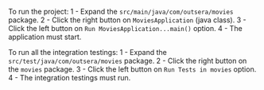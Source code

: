 To run the project:
1 - Expand the `src/main/java/com/outsera/movies` package.
2 - Click the right button on `MoviesApplication` (java class).
3 - Click the left button on `Run MoviesApplication...main()` option.
4 - The application must start.

To run all the integration testings:
1 - Expand the `src/test/java/com/outsera/movies` package.
2 - Click the right button on the `movies` package.
3 - Click the left button on `Run Tests in movies` option.
4 - The integration testings must run.